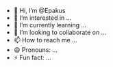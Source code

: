 - 👋 Hi, I’m @Epakus
- 👀 I’m interested in ...
- 🌱 I’m currently learning ...
- 💞️ I’m looking to collaborate on ...
- 📫 How to reach me ...
- 😄 Pronouns: ...
- ⚡ Fun fact: ...

<!---
Epakus/Epakus is a ✨ special ✨ repository because its `README.md` (this file) appears on your GitHub profile.
You can click the Preview link to take a look at your changes.
--->
